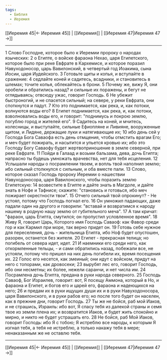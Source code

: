 ```yaml
---
tags:
  - Библия
  - Иеремия
---
```

[[Иеремия 45|← Иеремия 45]] | [[Иеремия]] | [[Иеремия 47|Иеремия 47 →]]

---
1 Слово Господне, которое было к Иеремии пророку о народах языческих:
2 о Египте, о войске фараона Нехао, царя Египетского, которое было при реке Евфрате в Кархемисе, и которое поразил Навуходоносор, царь Вавилонский, в четвертый год Иоакима, сына Иосии, царя Иудейского.
3 Готовьте щиты и копья, и вступайте в сражение:
4 седлайте коней и садитесь, всадники, и становитесь в шлемах; точите копья, облекайтесь в брони.
5 Почему же, вижу Я, они оробели и обратились назад? и сильные их поражены, и бегут не оглядываясь; отвсюду ужас, говорит Господь.
6 Не убежит быстроногий, и не спасется сильный; на севере, у реки Евфрата, они споткнутся и падут.
7 Кто это поднимается, как река, и, как потоки, волнуются воды его?
8 Египет поднимается, как река, и, как потоки, взволновались воды его, и говорит: "поднимусь и покрою землю, погублю город и жителей его".
9 Садитесь на коней, и мчитесь, колесницы, и выступайте, сильные Ефиопляне и Ливияне, вооруженные щитом, и Лидяне, держащие луки и натягивающие их;
10 ибо день сей у Господа Бога Саваофа есть день отмщения, чтобы отмстить врагам Его; и меч будет пожирать, и насытится и упьется кровью их; ибо это Господу Богу Саваофу будет жертвоприношение в земле северной, при реке Евфрате.
11 Пойди в Галаад и возьми бальзама, дева, дочь Египта; напрасно ты будешь умножать врачевства, нет для тебя исцеления.
12 Услышали народы о посрамлении твоем, и вопль твой наполнил землю; ибо сильный столкнулся с сильным, и оба вместе пали.
13 Слово, которое сказал Господь пророку Иеремии о нашествии Навуходоносора, царя Вавилонского, чтобы поразить землю Египетскую:
14 возвестите в Египте и дайте знать в Магдоле, и дайте знать в Нофе и Тафнисе; скажите: "становись и готовься, ибо меч пожирает окрестности твои".
15 Отчего сильный твой опрокинут? - Не устоял, потому что Господь погнал его.
16 Он умножил падающих, даже падали один на другого и говорили: "вставай и возвратимся к народу нашему в родную нашу землю от губительного меча".
17 А там кричат: "фараон, царь Египта, смутился; он пропустил условленное время".
18 Живу Я, говорит Царь, Которого имя Господь Саваоф: как Фавор среди гор и как Кармил при море, так верно придет он.
19 Готовь себе нужное для переселения, дочь - жительница Египта, ибо Ноф будет опустошен, разорен, останется без жителя.
20 Египет - прекрасная телица; но погибель от севера идет, идет.
21 И наемники его среди него, как откормленные тельцы, - и сами обратились назад, побежали все, не устояли, потому что пришел на них день погибели их, время посещения их.
22 Голос его несется, как змеиный; они идут с войском, придут на него с топорами, как дровосеки;
23 вырубят лес его, говорит Господь, ибо они несметны; их более, нежели саранчи, и нет числа им.
24 Посрамлена дочь Египта, предана в руки народа северного.
25 Господь Саваоф, Бог Израилев, говорит: вот, Я посещу Аммона, который в Но, и фараона и Египет, и богов его и царей его, фараона и надеющихся на него;
26 и предам их в руки ищущих души их и в руки Навуходоносора, царя Вавилонского, и в руки рабов его; но после того будет он населен, как в прежние дни, говорит Господь.
27 Ты же не бойся, раб мой Иаков, и не страшись, Израиль: ибо вот, Я спасу тебя из далекой страны и семя твое из земли плена их; и возвратится Иаков, и будет жить спокойно и мирно, и никто не будет устрашать его.
28 Не бойся, раб Мой Иаков, говорит Господь: ибо Я с тобою; Я истреблю все народы, к которым Я изгнал тебя, а тебя не истреблю, а только накажу тебя в мере; ненаказанным же не оставлю тебя.

---
[[Иеремия 45|← Иеремия 45]] | [[Иеремия]] | [[Иеремия 47|Иеремия 47 →]]